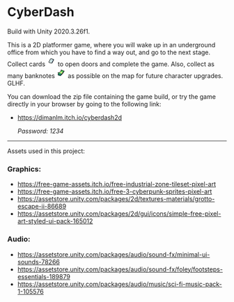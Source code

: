 # CyberDash

Build with Unity 2020.3.26f1.

This is a 2D platformer game, where you will wake up in an underground office from which you have to find a way out, and go to the next stage. Collect cards <img src="Assets\Imported\GraphicAssets\IndustrialWorld\3 Objects\ItemCard.png"> to open doors and complete the game. Also, collect as many banknotes <img src="Assets\Imported\GraphicAssets\IndustrialWorld\3 Objects\ItemCash.png"> as possible on the map for future character upgrades.
GLHF.


You can download the zip file containing the game build, or try the game directly in your browser by going to the following link:

- https://dimanlm.itch.io/cyberdash2d
    
    *Password: 1234*

---
Assets used in this project:
### Graphics:
* https://free-game-assets.itch.io/free-industrial-zone-tileset-pixel-art
* https://free-game-assets.itch.io/free-3-cyberpunk-sprites-pixel-art
* https://assetstore.unity.com/packages/2d/textures-materials/grotto-escape-ii-86689
* https://assetstore.unity.com/packages/2d/gui/icons/simple-free-pixel-art-styled-ui-pack-165012

### Audio:
* https://assetstore.unity.com/packages/audio/sound-fx/minimal-ui-sounds-78266
* https://assetstore.unity.com/packages/audio/sound-fx/foley/footsteps-essentials-189879
* https://assetstore.unity.com/packages/audio/music/sci-fi-music-pack-1-105576

